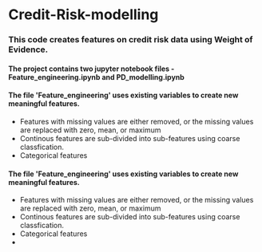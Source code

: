 # Credit-Risk-modelling
### This code creates features on credit risk data using Weight of Evidence.

#### The project contains two jupyter notebook files - Feature_engineering.ipynb and PD_modelling.ipynb
  
#### The file 'Feature_engineering' uses existing variables to create new meaningful features.
* Features with missing values are either removed, or the missing values are replaced with zero, mean, or maximum
* Continous features are sub-divided into sub-features using coarse classfication.
* Categorical features

#### The file 'Feature_engineering' uses existing variables to create new meaningful features.
* Features with missing values are either removed, or the missing values are replaced with zero, mean, or maximum
* Continous features are sub-divided into sub-features using coarse classfication.
* Categorical features
* 
